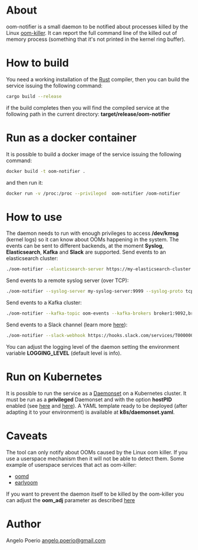 # About
oom-notifier is a small daemon to be notified about processes killed by the Linux [oom-killer](https://utcc.utoronto.ca/~cks/space/blog/linux/OOMKillerWhen). It can report the full command line of the killed out of memory process (something that it's not printed in the kernel ring buffer).


# How to build
You need a working installation of the [Rust](https://www.rust-lang.org/) compiler, then you can build the service issuing the following command:
```bash
cargo build --release
```
if the build completes then you will find the compiled service at the following path in the current directory: **target/release/oom-notifier**


# Run as a docker container
It is possible to build a docker image of the service issuing the following command:
```bash
docker build -t oom-notifier .
```
and then run it:
```bash
docker run -v /proc:/proc --privileged  oom-notifier /oom-notifier
```


# How to use
The daemon needs to run with enough privileges to access **/dev/kmsg** (kernel logs) so it can know about OOMs happening in the system.
The events can be sent to different backends, at the moment **Syslog**, **Elasticsearch**, **Kafka** and **Slack** are supported.
Send events to an elasticsearch cluster:
```bash
./oom-notifier --elasticsearch-server https://my-elasticsearch-cluster:9200 --elasticsearch-index my-index
```

Send events to a remote syslog server (over TCP):
```bash
./oom-notifier --syslog-server my-syslog-server:9999 --syslog-proto tcp
```

Send events to a Kafka cluster:
```bash
./oom-notifier --kafka-topic oom-events --kafka-brokers broker1:9092,broker2:9092,broker3:9092
```

Send events to a Slack channel (learn more [here](https://api.slack.com/messaging/webhooks)):
```bash
./oom-notifier --slack-webhook https://hooks.slack.com/services/T00000000/B00000000/XXXXXXXXXXXXXXXXXXXXXXXX --slack-channel #oom-notifications
```


You can adjust the logging level of the daemon setting the environment variable **LOGGING_LEVEL** (default level is info).

# Run on Kubernetes
It is possible to run the service as a [Daemonset](https://kubernetes.io/docs/concepts/workloads/controllers/daemonset/) on a Kubernetes cluster.
It must be run as a **privileged** Daemonset and with the option **hostPID** enabled (see [here](https://kubernetes.io/docs/tasks/configure-pod-container/security-context/) and [here](https://kubernetes.io/docs/concepts/policy/pod-security-policy/#host-namespaces)). A YAML template ready to be deployed (after adapting it to your environment) is available at **k8s/daemonset.yaml**.


# Caveats
The tool can only notify about OOMs caused by the Linux oom killer. If you use a userspace mechanism then it will not be able to detect them.
Some example of userspace services that act as oom-killer:
* [oomd](https://github.com/facebookincubator/oomd)
* [earlyoom](https://github.com/rfjakob/earlyoom)

If you want to prevent the daemon itself to be killed by the oom-killer you can adjust the **oom_adj** parameter as described [here](https://backdrift.org/oom-killer-how-to-create-oom-exclusions-in-linux)


# Author
Angelo Poerio <angelo.poerio@gmail.com>
